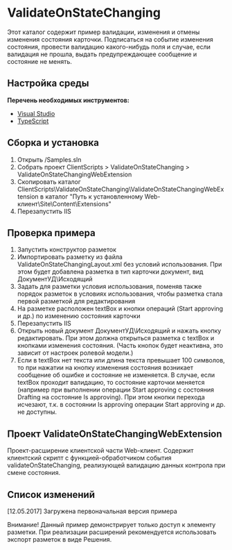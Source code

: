 # ValidateOnStateChanging

Этот каталог содержит пример валидации, изменения и отмены изменения состояния карточки.
Подписаться на событие изменения состояния, провести валидацию какого-нибудь поля и случае, если валидация не прошла, 
выдать предупреждающее сообщение и состояние не менять.

## Настройка среды

**Перечень необходимых инструментов:** 
* [Visual Studio](https://www.visualstudio.com)
* [TypeScript](https://www.typescriptlang.org)

## Сборка и установка

1. Открыть /Samples.sln
2. Собрать проект ClientScripts > ValidateOnStateChanging > ValidateOnStateChangingWebExtension
3. Скопировать каталог ClientScripts\ValidateOnStateChanging\ValidateOnStateChangingWebExtension в каталог "Путь к установленному Web-клиент\Site\Content\Extensions"
4. Перезапустить IIS

## Проверка примера

1. Запустить конструктор разметок
2. Импортировать разметку из файла ValidateOnStateChangingLayout.xml без условий использования. При этом будет добавлена разметка в тип карточки документ, вид ДокументУД\Исходящий
3. Задать для разметки условия использования, поменяв также порядок разметок в условиях использования, чтобы разметка стала первой разметкой для редактирования 
4. На разметке расположен textBox и кнопки операций (Start approving и др.) по изменению состояния карточки
5. Перезапустить IIS
6. Открыть новый документ ДокументУД\Исходящий и нажать кнопку редактировать. При этом должна открыться разметка с textBox и кнопками изменения состояния. 
(Часть кнопок будет неактивна, это зависит от настроек ролевой модели.)
7. Если в textBox нет текста или длина текста превышает 100 символов, то при нажатии на кнопку изменения состояния возникает сообщение об ошибке и состояние не изменяется.
В случае, если textBox проходит валидацию, то состояние карточки меняется (например при выполнении операции Start approving с состояния Drafting на состояние Is approving). 
При этом  кнопки перехода исчезают, т.к. в состоянии Is approving операции Start approving и др. не доступны.

## Проект ValidateOnStateChangingWebExtension

Проект-расширение клиентской части Web-клиент. Содержит клиентский скрипт c функцией-обработчиком события validateOnStateChanging, реализующей валидацию данных контрола
 при смене состояния.

## Список изменений

[12.05.2017] Загружена первоначальная версия примера

Внимание! Данный пример демонстрирует только доступ к элементу разметки. 
При реализации расширений рекомендуется использовать экспорт разметок в виде Решения.
